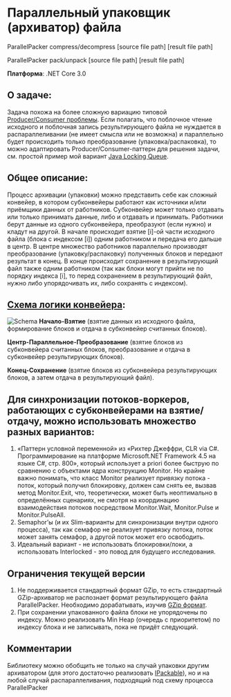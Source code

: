﻿# Параллельный упаковщик (архиватор) файла

ParallelPacker compress/decompress [source file path] [result file path]

ParallelPacker pack/unpack [source file path] [result file path]

**Платформа**: .NET Core 3.0

## О задаче:
Задача похожа на более сложную вариацию типовой [Producer/Consumer проблемы](https://en.wikipedia.org/wiki/Producer%E2%80%93consumer_problem). 
Если полагать, что поблочное чтение исходного и поблочная запись результирующего файла не нуждается в распараллеливании (не имеет смысла или не возможна) и параллельно будет происходить только преобразование (упаковка/распаковка), то можно адаптировать Producer/Consumer-паттерн для решения задачи, см. простой пример мой вариант [Java Locking Queue](https://github.com/pp-chain/jalgo/blob/master/src/com/jalgo/concurrency/LockingQueue.java).

## Общее описание:
Процесс архивации (упаковки) можно представить себе как сложный конвейер, в котором субконвейеры работают как источники и/или приёмщики данных от работников. Субконвейер может только отдавать или только принимать данные, либо и отдавать и принимать. Работники берут данные из одного субконвейера, преобразуют (если нужно) и кладут на другой.
В начале происходит взятие [i]-ой части исходного файла (блока с индексом [i]) одним работником и передача его дальше в центр. В центре множество работников параллельно производят преобразование (упаковку/распаковку) полученных блоков и передают результат в конец. В конце происходит сохранение в результирующий файл также одним работником (так как блоки могут прийти не по порядку индекса [i], то перед сохранением в результирующий файл, нужно либо упорядочивать их, либо сохранять с индексом).

## [Схема логики конвейера](https://drive.google.com/file/d/1Xa7sadd9VgMqtw_lsrOT5gLG-f-csY6S/view):
![Schema](https://github.com/pp-chain/ParallelPacker/blob/master/ParallelPackerSchema.png "Общая схема")
**Начало-Взятие** (взятие данных из исходного файла, формирование блоков и отдача в субконвейер считанных блоков).

**Центр-Параллельное-Преобразование** (взятие блоков из субконвейера считанных блоков, преобразование и отдача в субконвейер результирующих блоков).

**Конец-Сохранение** (взятие блоков из субконвейера результирующих блоков, а затем отдача в результирующий файл).

## Для синхронизации потоков-воркеров, работающих с субконвейерами на взятие/отдачу, можно использовать множество разных вариантов:
1) «Паттерн условной переменной» из «Рихтер Джеффри, CLR via C#. Программирование на платформе Microsoft.NET Framework 4.5 на языке C#, стр. 800», который использует a priori более быструю по сравнению с объектами ядра конструкцию Monitor. Но крайне важно понимать, что класс Monitor реализует привязку потока - поток, который получил блокировку, должен сам снять ее, вызвав метод Monitor.Exit, что, теоретически, может быть неоптимально в определённых сценариях, не смотря на координацию взаимодействия потоков посредством Monitor.Wait, Monitor.Pulse и Monitor.PulseAll.
2) Semaphor’ы (и их Slim-варианты для синхронизации внутри одного процесса), так как семафор не реализует привязку потока, поток может занять семафор, а другой поток может его освободить.
3) Идеальный вариант - не использовать блокировки/локи, а использовать Interlocked - это повод для будущего исследования.

## Ограничения текущей версии 
1) Не поддерживается стандартный формат GZip, то есть стандартный GZip-архиватор не распознает формат результирующего файла ParallelPacker. Необходимо дорабатывать, изучив [GZip формат](http://www.zlib.org/rfc-gzip.html).
2) При сохранении упакованного файла блоки не упорядочены по индексу. Можно реализовать Min Heap (очередь с приоритетом) по индексу блока и не записывать, пока не придёт следующий.

## Комментарии
Библиотеку можно обобщить не только на случай упаковки другим архиватором (для этого достаточно реализовать [IPackable](https://github.com/pp-chain/ParallelPacker/blob/master/ParallelPacker/PackerEngines/IPackable.cs)), но и на любой случай распараллеливания, подходящий под схему процесса ParallelPacker